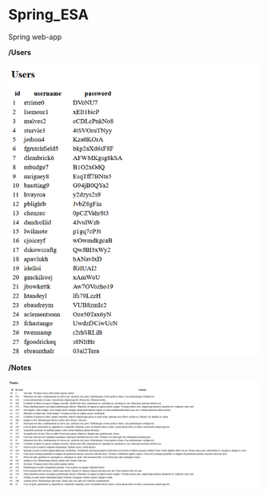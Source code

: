 # Spring_ESA
Spring web-app 

**/Users**

![Users](SpringUser.png)


**/Notes**

![Notes](SpringNotes.png)
